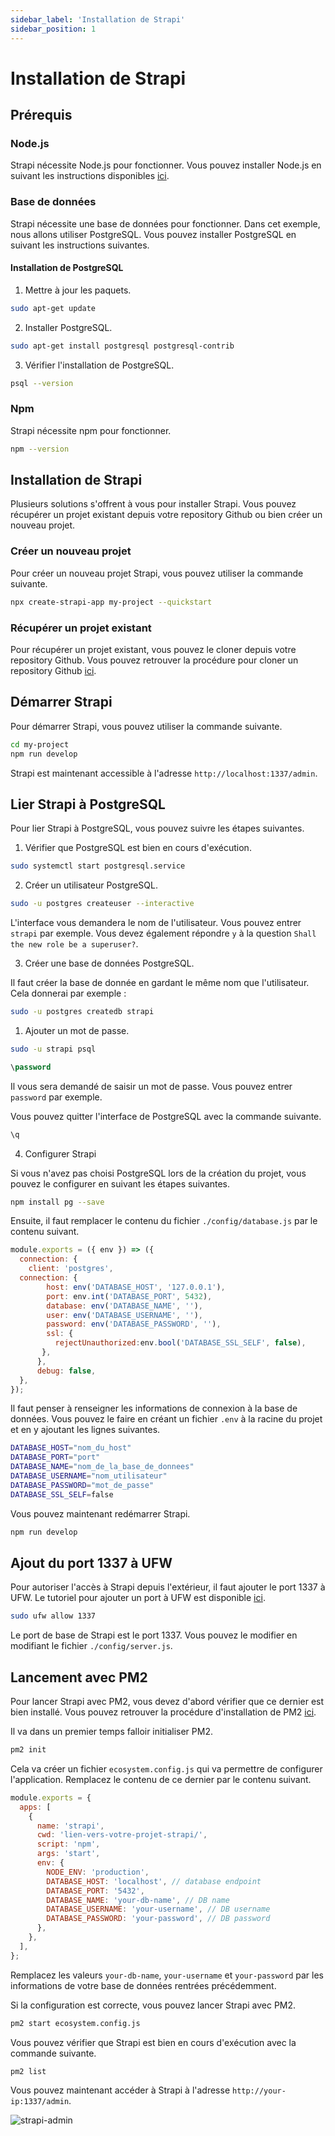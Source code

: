 ```yaml
---
sidebar_label: 'Installation de Strapi'
sidebar_position: 1
---
```


# Installation de Strapi

## Prérequis

### Node.js

Strapi nécessite Node.js pour fonctionner. Vous pouvez installer Node.js en suivant les instructions disponibles [ici](/docs/pm2/pm2-install#installer-nodejs).

### Base de données

Strapi nécessite une base de données pour fonctionner. Dans cet exemple, nous allons utiliser PostgreSQL. Vous pouvez installer PostgreSQL en suivant les instructions suivantes.

#### Installation de PostgreSQL

1. Mettre à jour les paquets.

```bash
sudo apt-get update
```

2. Installer PostgreSQL.

```bash
sudo apt-get install postgresql postgresql-contrib
```

3. Vérifier l'installation de PostgreSQL.

```bash
psql --version
```

### Npm

Strapi nécessite npm pour fonctionner. 

```bash
npm --version
```

## Installation de Strapi

Plusieurs solutions s'offrent à vous pour installer Strapi. Vous pouvez récupérer un projet existant depuis votre repository Github ou bien créer un nouveau projet.

### Créer un nouveau projet

Pour créer un nouveau projet Strapi, vous pouvez utiliser la commande suivante.

```bash
npx create-strapi-app my-project --quickstart
```

### Récupérer un projet existant

Pour récupérer un projet existant, vous pouvez le cloner depuis votre repository Github.
Vous pouvez retrouver la procédure pour cloner un repository Github [ici](/docs/github/clone-repo).


## Démarrer Strapi

Pour démarrer Strapi, vous pouvez utiliser la commande suivante.

```bash
cd my-project
npm run develop
```

Strapi est maintenant accessible à l'adresse `http://localhost:1337/admin`.


## Lier Strapi à PostgreSQL

Pour lier Strapi à PostgreSQL, vous pouvez suivre les étapes suivantes.

1. Vérifier que PostgreSQL est bien en cours d'exécution.

```bash
sudo systemctl start postgresql.service
```

2. Créer un utilisateur PostgreSQL.

```bash
sudo -u postgres createuser --interactive
```

L'interface vous demandera le nom de l'utilisateur. Vous pouvez entrer `strapi` par exemple. 
Vous devez également répondre `y` à la question `Shall the new role be a superuser?`.

3. Créer une base de données PostgreSQL.

Il faut créer la base de donnée en gardant le même nom que l'utilisateur. Cela donnerai par exemple :

```bash
sudo -u postgres createdb strapi
```

1. Ajouter un mot de passe.

```bash
sudo -u strapi psql
```

```sql
\password
```

Il vous sera demandé de saisir un mot de passe. Vous pouvez entrer `password` par exemple.

Vous pouvez quitter l'interface de PostgreSQL avec la commande suivante.  
```sql
\q
```


4. Configurer Strapi

Si vous n'avez pas choisi PostgreSQL lors de la création du projet, vous pouvez le configurer en suivant les étapes suivantes.

```bash
npm install pg --save
```

Ensuite, il faut remplacer le contenu du fichier `./config/database.js` par le contenu suivant.

```js
module.exports = ({ env }) => ({
  connection: {
    client: 'postgres', 
  connection: {
        host: env('DATABASE_HOST', '127.0.0.1'),
        port: env.int('DATABASE_PORT', 5432),
        database: env('DATABASE_NAME', ''),
        user: env('DATABASE_USERNAME', ''),
        password: env('DATABASE_PASSWORD', ''),
        ssl: {
          rejectUnauthorized:env.bool('DATABASE_SSL_SELF', false),
       },
      },
      debug: false,
  },
});
```

Il faut penser à renseigner les informations de connexion à la base de données. Vous pouvez le faire en créant un fichier `.env` à la racine du projet et en y ajoutant les lignes suivantes.

```bash
DATABASE_HOST="nom_du_host"
DATABASE_PORT="port"
DATABASE_NAME="nom_de_la_base_de_donnees"
DATABASE_USERNAME="nom_utilisateur"
DATABASE_PASSWORD="mot_de_passe"
DATABASE_SSL_SELF=false
```

Vous pouvez maintenant redémarrer Strapi.

```bash
npm run develop
```

## Ajout du port 1337 à UFW

Pour autoriser l'accès à Strapi depuis l'extérieur, il faut ajouter le port 1337 à UFW.
Le tutoriel pour ajouter un port à UFW est disponible [ici](/docs/firewall/config-ufw).

```bash
sudo ufw allow 1337
```

Le port de base de Strapi est le port 1337. Vous pouvez le modifier en modifiant le fichier `./config/server.js`.


## Lancement avec PM2

Pour lancer Strapi avec PM2, vous devez d'abord vérifier que ce dernier est bien installé. Vous pouvez retrouver la procédure d'installation de PM2 [ici](/docs/pm2/pm2-install).

Il va dans un premier temps falloir initialiser PM2.

```bash
pm2 init 
```

Cela va créer un fichier `ecosystem.config.js` qui va permettre de configurer l'application.
Remplacez le contenu de ce dernier par le contenu suivant.

```js
module.exports = {
  apps: [
    {
      name: 'strapi',
      cwd: 'lien-vers-votre-projet-strapi/',  
      script: 'npm', 
      args: 'start',
      env: {
        NODE_ENV: 'production',
        DATABASE_HOST: 'localhost', // database endpoint
        DATABASE_PORT: '5432',
        DATABASE_NAME: 'your-db-name', // DB name
        DATABASE_USERNAME: 'your-username', // DB username
        DATABASE_PASSWORD: 'your-password', // DB password
      },
    },
  ],
};
```

Remplacez les valeurs `your-db-name`, `your-username` et `your-password` par les informations de votre base de données rentrées précédemment.


Si la configuration est correcte, vous pouvez lancer Strapi avec PM2.

```bash
pm2 start ecosystem.config.js
```

Vous pouvez vérifier que Strapi est bien en cours d'exécution avec la commande suivante.

```bash
pm2 list
```

Vous pouvez maintenant accéder à Strapi à l'adresse `http://your-ip:1337/admin`.

  ![strapi-admin](/img/strapi1.png)







